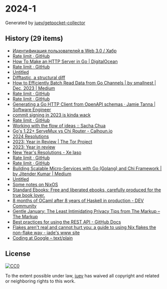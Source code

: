 # 2024-1

Generated by [juev/getpocket-collector](https://github.com/juev/getpocket-collector)

## History (29 items)

- [Идентификация пользователей в Web 3.0 / Хабр](https://habr.com/ru/articles/781584/)
- [Rate limit · GitHub](https://github.com/schollz/no-dice)
- [How To Make an HTTP Server in Go | DigitalOcean](https://www.digitalocean.com/community/tutorials/how-to-make-an-http-server-in-go)
- [Rate limit · GitHub](https://github.com/go-delve/delve/releases/tag/v1.22.0)
- [Untitled](https://roytanck.com/2023/12/23/in-2024-please-switch-to-firefox/)
- [Difftastic, a structural diff](https://difftastic.wilfred.me.uk)
- [How to Efficiently Batch Read Data from Go Channels | by smallnest | Dec, 2023 | Medium](https://medium.com/@smallnest/how-to-efficiently-batch-read-data-from-go-channels-7fe70774a8a5)
- [Rate limit · GitHub](https://github.com/joho/godotenv)
- [Rate limit · GitHub](https://github.com/kelseyhightower/envconfig)
- [Generating a Go HTTP Client from OpenAPI schemas · Jamie Tanna | Software Engineer](https://www.jvt.me/posts/2022/04/06/generate-go-client-openapi/)
- [commit signing in 2023 is kinda wack](https://lobi.to/writes/wacksigning/)
- [Rate limit · GitHub](https://github.com/synacktiv/frinet)
- [Working with the flow of ideas :: Sacha Chua](https://sachachua.com/blog/2023/12/2023-12-25-07-flow-of-ideas-writing-metaphor/)
- [Go's 1.22+ ServeMux vs Chi Router - Calhoun.io](https://www.calhoun.io/go-servemux-vs-chi)
- [2024 Resolutions](https://www.dnsprincess.com/2023/12/2024-resolutions.html)
- [2023: Year in Review | The Tor Project](https://blog.torproject.org/2023-year-in-review/)
- [2023: Year in review](https://jvns.ca/blog/2023/12/31/2023--year-in-review/)
- [New Year's Resolutions - Xe Iaso](https://xeiaso.net/videos/2023/new-years-resolutions/)
- [Rate limit · GitHub](https://github.com/juev/links)
- [Rate limit · GitHub](https://github.com/juev/getpocket-collector)
- [Building Scalable Micro-Services with Go (Golang) and Chi Framework | by Jitender Kumar | Medium](https://medium.com/@jitenderkmr/building-scalable-micro-services-with-go-golang-and-chi-framework-6db5f2f9ad28)
- [Untitled](https://vc.ru/life/477671-dorogoy-dnevnik-kak-ezhednevnye-zapisi-proishodyashchego-i-refleksiya-vliyayut-na-zdorove-nastroenie-i-pamyat)
- [Some notes on NixOS](https://jvns.ca/blog/2024/01/01/some-notes-on-nixos/)
- [Standard Ebooks: Free and liberated ebooks, carefully produced for the true book lover.](https://standardebooks.org)
- [8 months of OCaml after 8 years of Haskell in production - DEV Community](https://dev.to/chshersh/8-months-of-ocaml-after-8-years-of-haskell-in-production-h96)
- [Gentle January: The Least Intimidating Privacy Tips from The Markup – The Markup](https://themarkup.org/gentle-january/2024/01/02/gentle-january-the-least-intimidating-privacy-tips-from-the-markup)
- [Best practices for using the REST API - GitHub Docs](https://docs.github.com/en/rest/using-the-rest-api/best-practices-for-using-the-rest-api)
- [Flakes aren't real and cannot hurt you: a guide to using Nix flakes the non-flake way - jade's www site](https://jade.fyi/blog/flakes-arent-real)
- [Coding at Google – text/plain](https://textslashplain.com/2024/01/02/coding-at-google/)

## License

[![CC0](https://mirrors.creativecommons.org/presskit/buttons/88x31/svg/cc-zero.svg)](https://creativecommons.org/publicdomain/zero/1.0/)

To the extent possible under law, [juev](https://github.com/juev) has waived all copyright and related or neighboring rights to this work.
